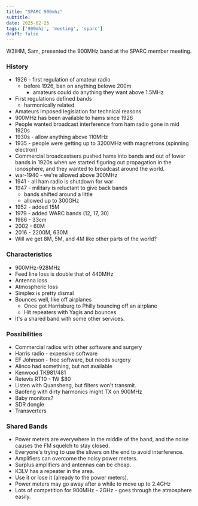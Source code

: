 ```yaml
---
title: "SPARC 900mhz"
subtitle:
date: 2025-02-25
tags: ['900mhz', 'meeting', 'sparc']
draft: false
---
```


W3IHM, Sam, presented the 900MHz band
at the SPARC member meeting.

### History
- 1926 - first regulation of amateur radio
  - before 1926, ban on anything belowe 200m
    - amateurs could do anything they want above 1.5MHz
- First regulations defined bands
  - harmonically related
- Amateurs imposed legislation for technical reasons
- 900MHz has been available to hams since 1926
- People wanted broadcast interference from ham radio gone in mid 1920s
- 1930s - allow anything above 110MHz
- 1935 - people were getting up to 3200MHz with magnetrons (spinning electron)
- Commercial broadcastsers pushed hams into bands and out of lower bands
  in 1920s when we started figuring out propagation in the ionosphere,
  and they wanted to broadcast around the world.
- war-1940 - we're allowed above 300MHz
- 1941 - all ham radio is shutdown for war
- 1947 - military is reluctant to give back bands
  - bands shifted around a little
  - allowed up to 300GHz
- 1952 - added 15M
- 1979 - added WARC bands (12, 17, 30)
- 1986 - 33cm
- 2002 - 60M
- 2016 - 2200M, 630M
- Will we get 8M, 5M, and 4M like other parts of the world?

### Characteristics
- 900MHz-928MHz
- Feed line loss is double that of 440MHz
- Antenna loss
- Atmospheric loss
- Simplex is pretty dismal
- Bounces well, like off airplanes
  - Once got Harrisburg to Philly bouncing off an airplane
  - Hit repeaters with Yagis and bounces
- It's a shared band with some other services.

### Possibilities
- Commercial radios with other software and surgery
- Harris radio - expensive software
- EF Johnson - free software, but needs surgery
- Alinco had something, but not available
- Kenwood TK981/481
- Retevis RT10 - 1W $80
- Listen with Quansheng, but filters won't transmit.
- Baofeng with dirty harmonics might TX on 900MHz
- Baby monitors?
- SDR dongle
- Transverters

### Shared Bands
- Power meters are everywhere in the middle of the band,
  and the noise causes the FM squelch to stay closed.
- Everyone's trying to use the slivers on the end to avoid interference.
- Amplifiers can overcome the noisy power meters.
- Surplus amplifiers and antennas can be cheap.
- K3LV has a repeater in the area.
- Use it or lose it (already to the power meters).
- Power meters may go away after a while to move up to 2.4GHz
- Lots of competition for 900MHz - 2GHz - goes through the atmosphere easily.

<!--more-->
